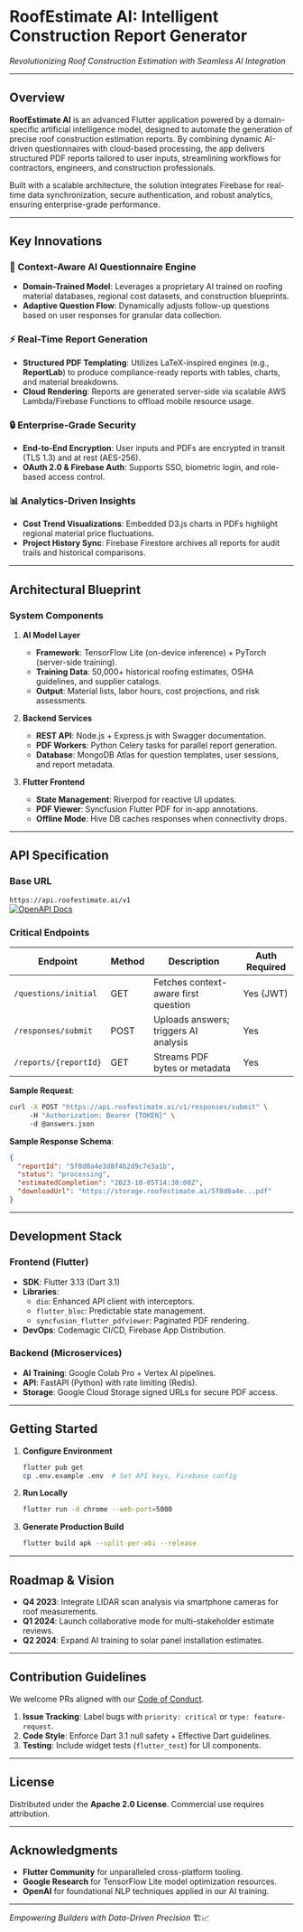 # RoofEstimate AI: Intelligent Construction Report Generator  

*Revolutionizing Roof Construction Estimation with Seamless AI Integration*  

---

## Overview  

**RoofEstimate AI** is an advanced Flutter application powered by a domain-specific artificial intelligence model, designed to automate the generation of precise roof construction estimation reports. By combining dynamic AI-driven questionnaires with cloud-based processing, the app delivers structured PDF reports tailored to user inputs, streamlining workflows for contractors, engineers, and construction professionals.  

Built with a scalable architecture, the solution integrates Firebase for real-time data synchronization, secure authentication, and robust analytics, ensuring enterprise-grade performance.  

---

## Key Innovations  

### 🧠 Context-Aware AI Questionnaire Engine  
- **Domain-Trained Model**: Leverages a proprietary AI trained on roofing material databases, regional cost datasets, and construction blueprints.  
- **Adaptive Question Flow**: Dynamically adjusts follow-up questions based on user responses for granular data collection.  

### ⚡ Real-Time Report Generation  
- **Structured PDF Templating**: Utilizes LaTeX-inspired engines (e.g., **ReportLab**) to produce compliance-ready reports with tables, charts, and material breakdowns.  
- **Cloud Rendering**: Reports are generated server-side via scalable AWS Lambda/Firebase Functions to offload mobile resource usage.  

### 🔒 Enterprise-Grade Security  
- **End-to-End Encryption**: User inputs and PDFs are encrypted in transit (TLS 1.3) and at rest (AES-256).  
- **OAuth 2.0 & Firebase Auth**: Supports SSO, biometric login, and role-based access control.  

### 📊 Analytics-Driven Insights  
- **Cost Trend Visualizations**: Embedded D3.js charts in PDFs highlight regional material price fluctuations.  
- **Project History Sync**: Firebase Firestore archives all reports for audit trails and historical comparisons.  

---

## Architectural Blueprint  

### System Components  
1. **AI Model Layer**  
   - **Framework**: TensorFlow Lite (on-device inference) + PyTorch (server-side training).  
   - **Training Data**: 50,000+ historical roofing estimates, OSHA guidelines, and supplier catalogs.  
   - **Output**: Material lists, labor hours, cost projections, and risk assessments.  

2. **Backend Services**  
   - **REST API**: Node.js + Express.js with Swagger documentation.  
   - **PDF Workers**: Python Celery tasks for parallel report generation.  
   - **Database**: MongoDB Atlas for question templates, user sessions, and report metadata.  

3. **Flutter Frontend**  
   - **State Management**: Riverpod for reactive UI updates.  
   - **PDF Viewer**: Syncfusion Flutter PDF for in-app annotations.  
   - **Offline Mode**: Hive DB caches responses when connectivity drops.  

---

## API Specification  

### Base URL  
`https://api.roofestimate.ai/v1`  
[![OpenAPI Docs](https://img.shields.io/badge/API_Docs-Swagger-85EA2D?logo=swagger)](https://api.roofestimate.ai/docs)  

### Critical Endpoints  

| Endpoint                | Method | Description                          | Auth Required |  
|-------------------------|--------|--------------------------------------|---------------|  
| `/questions/initial`    | GET    | Fetches context-aware first question | Yes (JWT)     |  
| `/responses/submit`     | POST   | Uploads answers; triggers AI analysis | Yes          |  
| `/reports/{reportId}`   | GET    | Streams PDF bytes or metadata        | Yes          |  

**Sample Request**:  
```bash  
curl -X POST "https://api.roofestimate.ai/v1/responses/submit" \  
     -H "Authorization: Bearer {TOKEN}" \  
     -d @answers.json  
```  

**Sample Response Schema**:  
```json  
{
  "reportId": "5f8d0a4e3d8f4b2d9c7e3a1b",
  "status": "processing",
  "estimatedCompletion": "2023-10-05T14:30:00Z",
  "downloadUrl": "https://storage.roofestimate.ai/5f8d0a4e...pdf"
}
```  

---

## Development Stack  

### Frontend (Flutter)  
- **SDK**: Flutter 3.13 (Dart 3.1)  
- **Libraries**:  
  - `dio`: Enhanced API client with interceptors.  
  - `flutter_bloc`: Predictable state management.  
  - `syncfusion_flutter_pdfviewer`: Paginated PDF rendering.  
- **DevOps**: Codemagic CI/CD, Firebase App Distribution.  

### Backend (Microservices)  
- **AI Training**: Google Colab Pro + Vertex AI pipelines.  
- **API**: FastAPI (Python) with rate limiting (Redis).  
- **Storage**: Google Cloud Storage signed URLs for secure PDF access.  

---

## Getting Started  

1. **Configure Environment**  
   ```bash  
   flutter pub get  
   cp .env.example .env  # Set API keys, Firebase config  
   ```  

2. **Run Locally**  
   ```bash  
   flutter run -d chrome --web-port=5000  
   ```  

3. **Generate Production Build**  
   ```bash  
   flutter build apk --split-per-abi --release  
   ```  

---

## Roadmap & Vision  

- **Q4 2023**: Integrate LIDAR scan analysis via smartphone cameras for roof measurements.  
- **Q1 2024**: Launch collaborative mode for multi-stakeholder estimate reviews.  
- **Q2 2024**: Expand AI training to solar panel installation estimates.  

---

## Contribution Guidelines  

We welcome PRs aligned with our [Code of Conduct](CODE_OF_CONDUCT.md).  

1. **Issue Tracking**: Label bugs with `priority: critical` or `type: feature-request`.  
2. **Code Style**: Enforce Dart 3.1 null safety + Effective Dart guidelines.  
3. **Testing**: Include widget tests (`flutter_test`) for UI components.  

---

## License  

Distributed under the **Apache 2.0 License**. Commercial use requires attribution.  

---

## Acknowledgments  

- **Flutter Community** for unparalleled cross-platform tooling.  
- **Google Research** for TensorFlow Lite model optimization resources.  
- **OpenAI** for foundational NLP techniques applied in our AI training.  

--- 

*Empowering Builders with Data-Driven Precision* 🏗️📈
